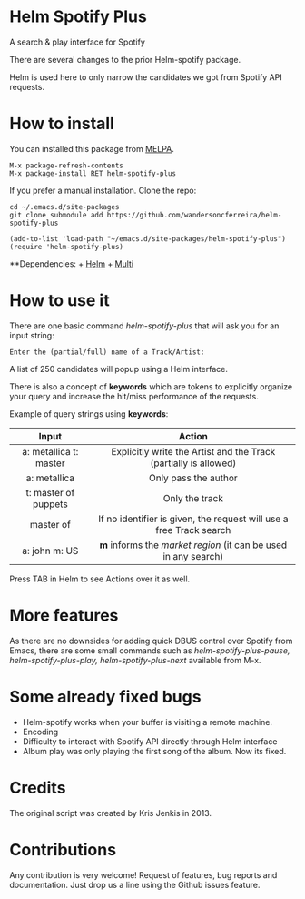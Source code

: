 # Helm Spotify Plus
A search & play interface for Spotify

There are several changes to the prior Helm-spotify package.

Helm is used here to only narrow the candidates we got from Spotify API requests.


# How to install
You can installed this package from [MELPA](https://melpa.org).

``` emacs-lisp
M-x package-refresh-contents
M-x package-install RET helm-spotify-plus
```

If you prefer a manual installation.
Clone the repo:

```emacs-lisp
cd ~/.emacs.d/site-packages
git clone submodule add https://github.com/wandersoncferreira/helm-spotify-plus
```
``` emacs-lisp
(add-to-list 'load-path "~/emacs.d/site-packages/helm-spotify-plus")
(require 'helm-spotify-plus)
```
**Dependencies:
    + [Helm](https://github.com/emacs-helm/helm)
    + [Multi](https://github.com/kurisuwhyte/emacs-multi)

# How to use it

There are one basic command *helm-spotify-plus* that will ask you for an input string:

```shell
Enter the (partial/full) name of a Track/Artist:
```

A list of 250 candidates will popup using a Helm interface.


There is also a concept of **keywords** which are tokens to explicitly organize your query and increase the hit/miss
performance of the requests.


Example of query strings using **keywords**:

| Input                  | Action                                                              |
|:----------------------:|:-------------------------------------------------------------------:|
| a: metallica t: master | Explicitly write the Artist and the Track (partially is allowed)    |
| a: metallica           | Only pass the author                                                |
| t: master of puppets   | Only the track                                                      |
| master of              | If no identifier is given, the request will use a free Track search |
| a: john m: US          | **m** informs the *market region* (it can be used in any search)    |

Press TAB in Helm to see Actions over it as well.

# More features

As there are no downsides for adding quick DBUS control over Spotify from Emacs, there are some small commands such as
*helm-spotify-plus-pause, helm-spotify-plus-play, helm-spotify-plus-next* available from M-x.

# Some already fixed bugs

+ Helm-spotify works when your buffer is visiting a remote machine.
+ Encoding
+ Difficulty to interact with Spotify API directly through Helm interface
+ Album play was only playing the first song of the album. Now its fixed.


# Credits

The original script was created by Kris Jenkis in 2013.


# Contributions

Any contribution is very welcome! Request of features, bug reports and documentation. Just drop us a line using the
Github issues feature.
